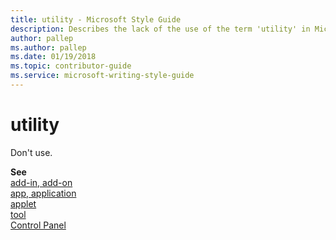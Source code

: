 ```yaml
---
title: utility - Microsoft Style Guide
description: Describes the lack of the use of the term 'utility' in Microsoft content and provides a list of alternative terms to use.
author: pallep
ms.author: pallep
ms.date: 01/19/2018
ms.topic: contributor-guide
ms.service: microsoft-writing-style-guide
---
```


# utility

Don't use.

**See**   
[add-in, add-on](~/a-z-word-list-term-collections/a/add-in-add-on.md)  
[app, application](~/a-z-word-list-term-collections/a/app-application.md)  
[applet](~/a-z-word-list-term-collections/a/applet.md)  
[tool](~/a-z-word-list-term-collections/t/tool.md)  
[Control Panel](~/a-z-word-list-term-collections/c/control-panel.md)
